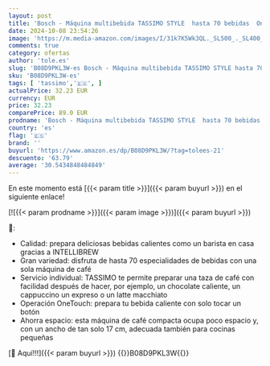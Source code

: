 ```yaml
---
layout: post
title: 'Bosch - Máquina multibebida TASSIMO STYLE  hasta 70 bebidas  OneTouch  servicio individual  tamaño compacto  INTELLIBREW  blanco  TAS1104'
date: 2024-10-08 23:54:26
image: 'https://m.media-amazon.com/images/I/31k7K5Wk3QL._SL500_._SL400_.jpg'
comments: true
category: ofertas
author: 'tole.es'
slug: 'B08D9PKL3W-es Bosch - Máquina multibebida TASSIMO STYLE hasta 70 bebidas...'
sku: 'B08D9PKL3W-es'
tags: [ 'tassimo','🇪🇸', ]
actualPrice: 32.23 EUR
currency: EUR
price: 32.23
comparePrice: 89.0 EUR
prodname: 'Bosch - Máquina multibebida TASSIMO STYLE  hasta 70 bebidas  OneTouch  servicio individual  tamaño compacto  INTELLIBREW  blanco  TAS1104'
country: 'es'
flag: '🇪🇸'
brand: ''
buyurl: 'https://www.amazon.es/dp/B08D9PKL3W/?tag=tolees-21'
descuento: '63.79'
average: '30.5434848484849'
---
```


En este momento está [{{< param title >}}]({{< param buyurl >}}) en el siguiente enlace!

[![{{< param prodname >}}]({{< param image >}})]({{< param buyurl >}})

🔎:

- Calidad: prepara deliciosas bebidas calientes como un barista en casa gracias a INTELLIBREW
- Gran variedad: disfruta de hasta 70 especialidades de bebidas con una sola máquina de café
- Servicio individual: TASSIMO te permite preparar una taza de café con facilidad después de hacer, por ejemplo, un chocolate caliente, un cappuccino un expreso o un latte macchiato
- Operación OneTouch: prepara tu bebida caliente con solo tocar un botón
- Ahorra espacio: esta máquina de café compacta ocupa poco espacio y, con un ancho de tan solo 17 cm, adecuada también para cocinas pequeñas

[🛒 Aquí!!!]({{< param buyurl >}})
{{<world>}}B08D9PKL3W{{</world>}}
